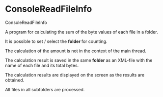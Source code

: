 # ConsoleReadFileInfo
ConsoleReadFileInfo

A program for calculating the sum of the byte values ​​of each file in a folder.

It is possible to set / select the <b> folder </b> for counting.

The calculation of the amount is not in the context of the main thread.

The calculation result is saved in the same <b> folder </b> as an XML-file with the name of each file and its total bytes.

The calculation results are displayed on the screen as the results are obtained.

All files in all subfolders are processed.